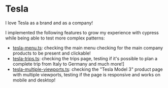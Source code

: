 # Tesla

I love Tesla as a brand and as a company!

I implemented the following features to grow my experience with cypress while being able to test more complex patterns:
- [tesla-menu.ts](cypress/integration/tesla-menu.ts): checking the main menu checking for the main company products to be present and clickable!
- [tesla-trips.ts](cypress/integration/tesla-trips.ts): checking the trips page, testing if it's possible to plan a complete trip from Italy to Germany and much more!] 
- [tesla-multiple-viewports.ts](cypress/integration/tesla-multiple-viewports.ts): checking the "Tesla Model 3" product page with multiple viewports, testing if the page is responsive and works on mobile and desktop!